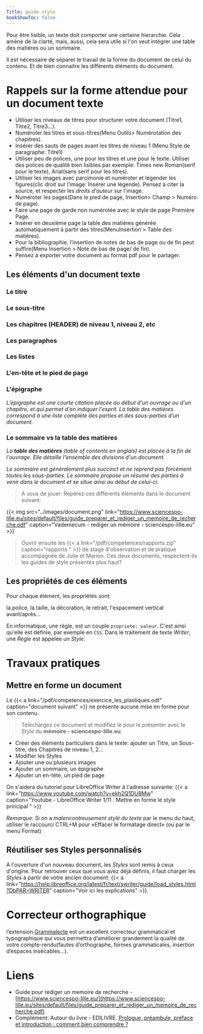 ```yaml
---
Title: guide style
bookShowToc: false
---
```


Pour être lisible, un texte doit comporter une certaine hierarchie. Cela amène de la clarté, mais, aussi, cela sera utile si l'on veut intégrer une table des matières ou un sommaire.

Il est nécessaire de séparer le travail de la forme du document de celui du contenu. Et de bien connaitre les différents éléments du document.

# Rappels sur la forme attendue pour un document texte
* Utiliser les niveaux de titres pour structurer votre document (Titre1, Titre2, Titre3...).
* Numéroter les titres et sous-titres(Menu Outils> Numérotation des chapitres).
* Insérer des sauts de pages avant les titres de niveau 1 (Menu Style de paragraphe: Titre1)
* Utiliser peu de polices, une pour les titres et une pour le texte. Utiliser des polices de qualité bien lisibles par exemple: Times new Roman(serif pour le texte), Arial(sans serif pour les titres).
* Utiliser les images avec parcimonie et numéroter et légender les figures(clic droit sur l’image: Insérer une légende). Pensez à citer la source, et respecter les *droits d'auteur* sur l'image.
* Numéroter les pages(Dans le pied de page, Insertion> Champ > Numéro de page).
* Faire une page de garde non numérotée avec le style de page Première Page.
* Insérer en deuxième page la table des matières générée automatiquement à partir des titres(MenuInsertion > Table des matières).
* Pour la bibliographie, l’insertion de notes de bas de page ou de fin peut suffire(Menu Insertion > Note de bas de page/ de fin).
* Pensez à exporter votre document au format pdf pour le partager.

## Les éléments d'un document texte
### Le titre
### Le sous-titre
### Les chapitres (HEADER) de niveau 1, niveau 2, etc
### Les paragraphes
### Les listes
### L'en-tête et le pied de page
### L'épigraphe 
*L'épigraphe est une courte citation placée au début d'un ouvrage ou d'un chapitre, et qui permet d'en indiquer l'esprit. 
La table des matières correspond à une liste complète des parties et des sous-parties d’un document.*

### Le sommaire vs la table des matières
*La **table des matières** (table of contents en anglais) est placée à la fin de l'ouvrage. Elle détaille l'ensemble des divisions d'un document.*

*Le sommaire est généralement plus succinct et ne reprend pas forcément toutes les sous-parties. Le sommaire propose un résumé des parties à venir dans le document et se situe ainsi au début de celui-ci.*


> A vous de jouer: Repérez ces différents éléments dans le document suivant:

{{< img src="../images/document.png" link="https://www.sciencespo-lille.eu/sites/default/files/guide_preparer_et_rediger_un_memoire_de_recherche.pdf"  caption="Vademecum - rediger un mémoire - sciencespo-lille.eu" >}} 

> Ouvrir ensuite les {{< a link="/pdf/competences/rapports.zip" caption="rapports " >}} de stage d'observation et de pratique accompagnée de Julie et Marion. Ces deux documents, respectent-ils les guides de style présentés plus haut?

## Les propriétés de ces éléments
Pour chaque élément, les propriétés sont:

la police, la taille, la décoration, le retrait, l'espacement vertical avant/après...

En informatique, une règle, est un couple `propriete: valeur`. C'est ainsi qu'elle est définie, par exemple en `CSS`. Dans le traitement de texte *Writer*, une *Règle* est appelée un *Style*.

# Travaux pratiques
## Mettre en forme un document
Le {{< a link="/pdf/competences/exercice_les_plastiques.odt" caption="document suivant" >}} ne présente aucune mise en forme pour son contenu.

> Téléchargez ce document et modifiez le pour le présenter avec le *Style* du **mémoire - sciencespo-lille.eu**:

* Créer des éléments particuliers dans le texte: ajouter un Titre, un Sous-titre, des Chapitres de niveau 1, 2...
* Modifier les Styles
* Ajouter une ou plusieurs images
* Ajouter un sommaire, un épigraphe
* Ajouter un en-tête, un pied de page

On s'aidera du tutoriel pour LibreOffice Writer à l'adresse suivante: {{< a link="https://www.youtube.com/watch?v=ekh2Q1DU8Mw" caption="Youtube - LibreOffice Writer 1/11 : Mettre en forme le style principal " >}}

*Remarque:* Si on a *malencontreusement stylé du texte* par le menu du haut, utiliser le raccourci CTRL+M pour «Effacer le formatage direct» (ou par le menu Format)

## Réutiliser ses Styles personnalisés
A l'ouverture d'un nouveau document, les *Styles* sont remis à ceux d'origine. Pour retrouver ceux que vous avez déjà définis, il faut charger les *Styles* à partir de votre ancien document: {{< a link="https://help.libreoffice.org/latest/fr/text/swriter/guide/load_styles.html?DbPAR=WRITER" caption="Voir ici les explications" >}}.

# Correcteur orthographique
l’extension [Grammalecte](https://grammalecte.net/#download) est un excellent correcteur grammatical et typographique qui vous permettra d’améliorer grandement la qualité de votre compte-rendu(fautes d’orthographe, formes grammaticales, insertion d’espaces insécables...).

# Liens
* Guide pour rediger un memoire de recherche - [https://www.sciencespo-lille.eu/](https://www.sciencespo-lille.eu/sites/default/files/guide_preparer_et_rediger_un_memoire_de_recherche.pdf)
* Complément: Autour du livre - EDILIVRE. [Prologue, préambule, préface et introduction : comment bien comprendre ?](https://www.edilivre.com/prologue-preambule-preface-introduction-comment-sy-retrouver/)
